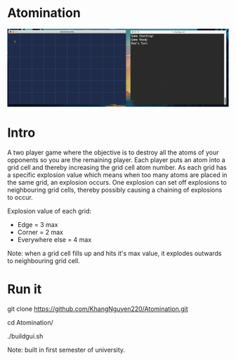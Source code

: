 # Atomination

<img src="image/good.gif" width="900">

# Intro
A two player game where the objective is to destroy all the atoms of your opponents so you are the remaining player. Each player puts an atom into a grid cell and thereby increasing the grid cell atom number. As each grid has a specific explosion value which means when too many atoms are placed in the same grid, an explosion occurs. One explosion can set off explosions to neighbouring grid cells, thereby possibly causing a chaining of explosions to occur.

Explosion value of each grid:
- Edge = 3 max
- Corner = 2 max
- Everywhere else = 4 max

Note: when a grid cell fills up and hits it's max value, it explodes outwards to neighbouring grid cell.

# Run it

git clone https://github.com/KhangNguyen220/Atomination.git

cd Atomination/

./buildgui.sh



Note: built in first semester of university.
